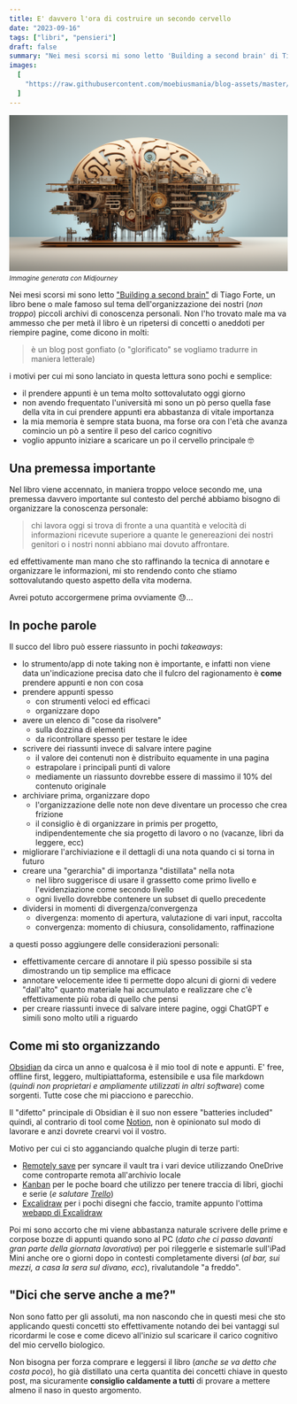 ```yaml
---
title: E' davvero l'ora di costruire un secondo cervello
date: "2023-09-16"
tags: ["libri", "pensieri"]
draft: false
summary: "Nei mesi scorsi mi sono letto 'Building a second brain' di Tiago Forte , un libro bene o male famoso sul tema dell'organizzazione dei nostri (non troppo) piccoli archivi di conoscenza personali."
images:
  [
    "https://raw.githubusercontent.com/moebiusmania/blog-assets/master/images/2023/secondbrain.png",
  ]
---
```


![Raffigurazione artistica secondo Midjourney di "building a second brain"](https://raw.githubusercontent.com/moebiusmania/blog-assets/master/images/2023/secondbrain.png)
<small>_Immagine generata con Midjourney_</small>

Nei mesi scorsi mi sono letto ["Building a second brain"](https://www.buildingasecondbrain.com/) di Tiago Forte, un libro bene o male famoso sul tema dell'organizzazione dei nostri (_non troppo_) piccoli archivi di conoscenza personali. Non l'ho trovato male ma va ammesso che per metà il libro è un ripetersi di concetti o aneddoti per riempire pagine, come dicono in molti:

> è un blog post gonfiato (o "glorificato" se vogliamo tradurre in maniera letterale)

i motivi per cui mi sono lanciato in questa lettura sono pochi e semplice:

- il prendere appunti è un tema molto sottovalutato oggi giorno
- non avendo frequentato l'università mi sono un pò perso quella fase della vita in cui prendere appunti era abbastanza di vitale importanza
- la mia memoria è sempre stata buona, ma forse ora con l'età che avanza comincio un pò a sentire il peso del carico cognitivo
- voglio appunto iniziare a scaricare un po il cervello principale 🤓

## Una premessa importante

Nel libro viene accennato, in maniera troppo veloce secondo me, una premessa davvero importante sul contesto del perché abbiamo bisogno di organizzare la conoscenza personale:

> chi lavora oggi si trova di fronte a una quantità e velocità di informazioni ricevute superiore a quante le genereazioni dei nostri genitori o i nostri nonni abbiano mai dovuto affrontare.

ed effettivamente man mano che sto raffinando la tecnica di annotare e organizzare le informazioni, mi sto rendendo conto che stiamo sottovalutando questo aspetto della vita moderna.

Avrei potuto accorgermene prima ovviamente 😓...

## In poche parole

Il succo del libro può essere riassunto in pochi _takeaways_:

- lo strumento/app di note taking non è importante, e infatti non viene data un'indicazione precisa dato che il fulcro del ragionamento è **come** prendere appunti e non con cosa
- prendere appunti spesso
  - con strumenti veloci ed efficaci
  - organizzare dopo
- avere un elenco di "cose da risolvere"
  - sulla dozzina di elementi
  - da ricontrollare spesso per testare le idee
- scrivere dei riassunti invece di salvare intere pagine
  - il valore dei contenuti non è distribuito equamente in una pagina
  - estrapolare i principali punti di valore
  - mediamente un riassunto dovrebbe essere di massimo il 10% del contenuto originale
- archiviare prima, organizzare dopo
  - l'organizzazione delle note non deve diventare un processo che crea frizione
  - il consiglio è di organizzare in primis per progetto, indipendentemente che sia progetto di lavoro o no (vacanze, libri da leggere, ecc)
- migliorare l'archiviazione e il dettagli di una nota quando ci si torna in futuro
- creare una "gerarchia" di importanza "distillata" nella nota
  - nel libro suggerisce di usare il grassetto come primo livello e l'evidenziazione come secondo livello
  - ogni livello dovrebbe contenere un subset di quello precedente
- dividersi in momenti di divergenza/convergenza
  - divergenza: momento di apertura, valutazione di vari input, raccolta
  - convergenza: momento di chiusura, consolidamento, raffinazione

a questi posso aggiungere delle considerazioni personali:

- effettivamente cercare di annotare il più spesso possibile si sta dimostrando un tip semplice ma efficace
- annotare velocemente idee ti permette dopo alcuni di giorni di vedere "dall'alto" quanto materiale hai accumulato e realizzare che c'è effettivamente più roba di quello che pensi
- per creare riassunti invece di salvare intere pagine, oggi ChatGPT e simili sono molto utili a riguardo

## Come mi sto organizzando

[Obsidian](https://obsidian.md/) da circa un anno e qualcosa è il mio tool di note e appunti. E' free, offline first, leggero, multipiattaforma, estensibile e usa file markdown (_quindi non proprietari e ampliamente utilizzati in altri software_) come sorgenti. Tutte cose che mi piacciono e parecchio.

Il "difetto" principale di Obsidian è il suo non essere "batteries included" quindi, al contrario di tool come [Notion](https://www.notion.so/), non è opinionato sul modo di lavorare e anzi dovrete crearvi voi il vostro.

Motivo per cui ci sto agganciando qualche plugin di terze parti:

- [Remotely save](https://github.com/remotely-save/remotely-save) per syncare il vault tra i vari device utilizzando OneDrive come controparte remota all'archivio locale
- [Kanban](https://github.com/mgmeyers/obsidian-kanban) per le poche board che utilizzo per tenere traccia di libri, giochi e serie (_e salutare [Trello](https://trello.com/it)_)
- [Excalidraw](https://github.com/zsviczian/obsidian-excalidraw-plugin) per i pochi disegni che faccio, tramite appunto l'ottima [webapp di Excalidraw](https://excalidraw.com/)

Poi mi sono accorto che mi viene abbastanza naturale scrivere delle prime e corpose bozze di appunti quando sono al PC (_dato che ci passo davanti gran parte della giornata lavorativa_) per poi rileggerle e sistemarle sull'iPad Mini anche ore o giorni dopo in contesti completamente diversi (_al bar, sui mezzi, a casa la sera sul divano, ecc_), rivalutandole "a freddo".

## "Dici che serve anche a me?"

Non sono fatto per gli assoluti, ma non nascondo che in questi mesi che sto applicando questi concetti sto effettivamente notando dei bei vantaggi sul ricordarmi le cose e come dicevo all'inizio sul scaricare il carico cognitivo del mio cervello biologico.

Non bisogna per forza comprare e leggersi il libro (_anche se va detto che costa poco_), ho già distillato una certa quantita dei concetti chiave in questo post, ma sicuramente **consiglio caldamente a tutti** di provare a mettere almeno il naso in questo argomento.
